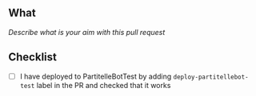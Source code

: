 ## What
*Describe what is your aim with this pull request* 

## Checklist
- [ ] I have deployed to PartitelleBotTest by adding `deploy-partitellebot-test` label in the PR and checked that it works
